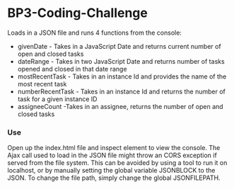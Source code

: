 # BP3-Coding-Challenge

Loads in a JSON file and runs 4 functions from the console:
* givenDate - Takes in a JavaScript Date and returns current number of open and closed tasks 
* dateRange - Takes in two JavaScript Date and returns number of tasks opened and closed in that date range
* mostRecentTask - Takes in an instance Id and provides the name of the most recent task
* numberRecentTask - Takes in an instance Id and returns the number of task for a given instance ID
* assigneeCount -Takes in an assignee, returns the number of open and closed tasks

### Use
Open up the index.html file and inspect element to view the console. 
The Ajax call used to load in the JSON file might throw an CORS exception if served from the file system. 
This can be avoided by using a tool to run it on localhost, or by manually setting the global variable JSONBLOCK to the JSON. To change the file path, simply change the global JSONFILEPATH.
